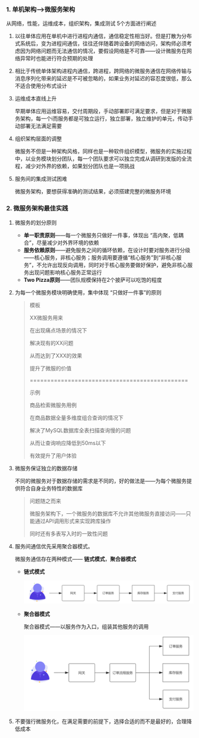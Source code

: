  

### 1. 单机架构—>微服务架构

从网络，性能，运维成本，组织架构，集成测试 5个方面进行阐述

1. 以往单体应用在单机中进行进程内通信，通信稳定性相当好。但是打散为分布式系统后，变为进程间通信，往往还伴随着跨设备的网络访问，架构师必须考虑因为网络问题而无法通信的情况，要假设网络是不可靠——设计微服务在网络异常时也能进行符合预期的处理

2. 相比于传统单体架构进程内通信，跨进程，跨网络的微服务通信在网络传输与消息序列化带来的延迟是不可被忽略的，如果业务对延迟的容忍度很低，那么不适合使用分布式设计

3. 运维成本直线上升

   早期单体应用运维容易，交付周期段，手动部署即可满足要求，但是对于微服务架构，每一个i而服务都是可独立运行，独立部署，独立维护的单元，传动手动部署无法满足需要

4. 组织架构层面的调整

   微服务不但是一种架构风格，同样也是一种软件组织模型，微服务的实施过程中，以业务模块划分团队，每一个团队要求可以独立完成从调研到发版的全流程，减少对外界的依赖，如果划分团队也是一项挑战

5. 服务间的集成测试困难

   微服务架构，要想获得准确的测试结果，必须搭建完整的微服务环境



### 2. 微服务架构最佳实践

1. 微服务的划分原则

   * **单一职责原则**——每一个微服务只做好一件事，体现出 “高内聚，低耦合”，尽量减少对外界环境的依赖
   * **服务依赖原则**——避免服务之间的循环依赖，在设计时要对服务进行分级——核心服务，非核心服务；服务调用要遵循“核心服务”到“非核心服务”，不允许出现反向调用，同时对于核心服务要做好保护，避免非核心服务出现问题影响核心服务正常运行
   * **Two Pizza原则**——团队规模保持在2个披萨可以吃饱的程度

2. 为每一个微服务模块明确使用，集中体现 “只做好一件事”的原则

   >模板 
   >
   >XX微服务用来 
   >
   >在出现痛点场景的情况下 
   >
   >解决现有的XX问题 
   >
   >从而达到了XXX的效果 
   >
   >提升了微服的价值 
   >
   >============================================== 
   >
   >示例 
   >
   >商品检索微服务用例 
   >
   >在商品数据全量多维度组合查询的情况下 
   >
   >解决了MySQL数据库全表扫描查询慢的问题 
   >
   >从而让查询响应降低到50ms以下 
   >
   >有效提升了用户体验 

3. 微服务保证独立的数据存储

   不同的微服务对于数据存储的需求是不同的，好的做法是——为每个微服务提供符合自身业务特性的数据库

   > 问题随之而来
   >
   > 微服务架构下，一个微服务的数据库不允许其他微服务直接访问——只能通过API调用形式来实现跨库操作
   >
   > 同时还有多表写入时的一致性问题

4. 服务间通信优先采用聚合器模式。

   微服务通信存在两种模式—— **链式模式**，**聚合器模式**

   * **链式模式**

     ![1](p/1.png)

   * **聚合器模式**

     聚合器模式——以服务作为入口，组装其他服务的调用

     ![2](p/2.png)

5. 不要强行微服务化，在满足需要的前提下，选择合适的而不是最好的，合理降低成本

   



